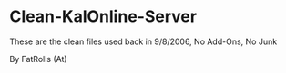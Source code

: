 # Clean-KalOnline-Server
These are the clean files used back in 9/8/2006, No Add-Ons, No Junk

By FatRolls (At)
